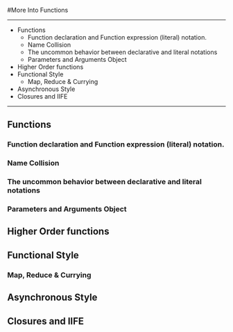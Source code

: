 #More Into Functions

---

* Functions
  * Function declaration and Function expression (literal) notation.
  * Name Collision
  * The uncommon behavior between declarative and literal notations
  * Parameters and Arguments Object
* Higher Order functions
* Functional Style
  * Map, Reduce & Currying
* Asynchronous Style
* Closures and IIFE

 ---
 
 ## Functions
  ### Function declaration and Function expression (literal) notation.
  ### Name Collision
  ### The uncommon behavior between declarative and literal notations
  ### Parameters and Arguments Object
## Higher Order functions
## Functional Style
  ### Map, Reduce & Currying
## Asynchronous Style
## Closures and IIFE
